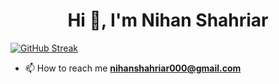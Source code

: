 
<h1 align="center">Hi 👋, I'm Nihan Shahriar</h1>


<a href="https://git.io/streak-stats"><img src="https://github-readme-streak-stats.herokuapp.com?user=NihanShahriarPalock&theme=dark&border_radius=5" alt="GitHub Streak" /></a>



- 📫 How to reach me **nihanshahriar000@gmail.com**

